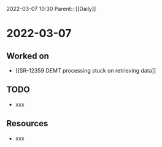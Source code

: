 2022-03-07 10:30
Parent:: [[Daily]]

# 2022-03-07

## Worked on

- [[SR-12359 DEMT processing stuck on retrieving data]]

## TODO

- xxx

## Resources

- xxx
